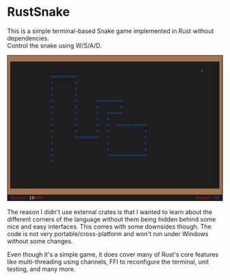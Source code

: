 # RustSnake
This is a simple terminal-based Snake game implemented in Rust without dependencies.\
Control the snake using W/S/A/D.

![Screenshot text](/media/screenshot.jpg?raw=true)

The reason I didn't use external crates is that I wanted to learn about the different corners of the language without them being hidden behind some nice and easy interfaces. This comes with some downsides though. The code is not very portable/cross-platform and won't run under Windows without some changes.

Even though it's a simple game, it does cover many of Rust's core features like multi-threading using channels, FFI to reconfigure the terminal, unit testing, and many more.
